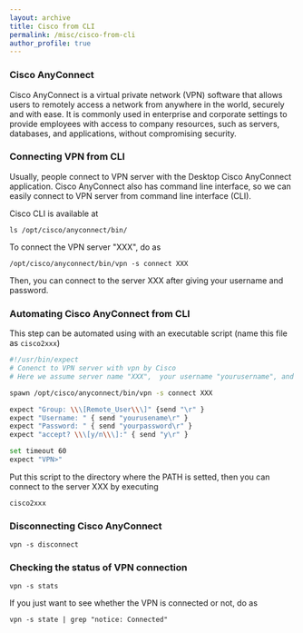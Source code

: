 ```yaml
---
layout: archive
title: Cisco from CLI
permalink: /misc/cisco-from-cli
author_profile: true
---
```


### Cisco AnyConnect

Cisco AnyConnect is a virtual private network (VPN) software that allows users to remotely access a network from anywhere in the world, securely and with ease. It is commonly used in enterprise and corporate settings to provide employees with access to company resources, such as servers, databases, and applications, without compromising security.

### Connecting VPN from CLI

Usually, people connect to VPN server with the Desktop Cisco AnyConnect application. Cisco AnyConnect also has command line interface, so we can easily connect to VPN server from command line interface (CLI).

Cisco CLI is available at

```console
ls /opt/cisco/anyconnect/bin/
```

To connect the VPN server "XXX", do as

```console
/opt/cisco/anyconnect/bin/vpn -s connect XXX
```

Then, you can connect to the server XXX after giving your username and password.

### Automating Cisco AnyConnect from CLI

This step can be automated using with an executable script (name this file as `cisco2xxx`)

```bash
#!/usr/bin/expect
# Conenct to VPN server with vpn by Cisco
# Here we assume server name "XXX",  your username "yourusername", and your password "yourpassword"

spawn /opt/cisco/anyconnect/bin/vpn -s connect XXX

expect "Group: \\\[Remote_User\\\]" {send "\r" }
expect "Username: " { send "yourusename\r" }
expect "Password: " { send "yourpassword\r" }
expect "accept? \\\[y/n\\\]:" { send "y\r" }

set timeout 60
expect "VPN>"
```

Put this script to the directory where the PATH is setted, then you can connect to the server XXX by executing

```
cisco2xxx
```

### Disconnecting Cisco AnyConnect

```console
vpn -s disconnect
```

### Checking the status of VPN connection

```console
vpn -s stats
```

If you just want to see whether the VPN is connected or not, do as

```
vpn -s state | grep "notice: Connected"
```
